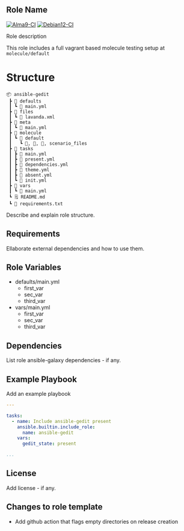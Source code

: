 ## Role Name

[![Alma9-CI](https://github.com/philnewm/ansible-gedit/actions/workflows/alma9-ci.yml/badge.svg)](https://github.com/philnewm/ansible-gedit/actions/workflows/alma9-ci.yml)  [![Debian12-CI](https://github.com/philnewm/ansible-gedit/actions/workflows/debian12-ci.yml/badge.svg)](https://github.com/philnewm/ansible-gedit/actions/workflows/debian12-ci.yml)

Role description

This role includes a full vagrant based molecule testing setup at `molecule/default`

# Structure

```code
📦 ansible-gedit
 ┣ 📂 defaults
 ┃ ┗ 📜 main.yml
 ┣ 📂 files
 ┃ ┗ 📜 lavanda.xml
 ┣ 📂 meta
 ┃ ┗ 📜 main.yml
 ┣ 📂 molecule
 ┃ ┗ 📂 default
 ┃   ┗ 📜, 📜, 📜, scenario_files
 ┣ 📂 tasks
 ┃ ┣ 📜 main.yml
 ┃ ┣ 📜 present.yml
 ┃ ┣ 📜 dependencies.yml
 ┃ ┣ 📜 theme.yml
 ┃ ┣ 📜 absent.yml
 ┃ ┗ 📜 init.yml
 ┣ 📂 vars
 ┃ ┗ 📜 main.yml
 ┗ 🗒️ README.md
 ┗ 📓 requirements.txt

```

Describe and explain role structure. 

## Requirements

Ellaborate external dependencies and how to use them.

## Role Variables

* defaults/main.yml
  * first_var
  * sec_var
  * third_var
* vars/main.yml
  * first_var
  * sec_var
  * third_var


## Dependencies

List role ansible-galaxy dependencies - if any.

## Example Playbook

Add an example playbook
```yaml
---

tasks:
  - name: Include ansible-gedit present
    ansible.builtin.include_role:
      name: ansible-gedit
    vars:
      gedit_state: present

...
```
## License

Add license - if any.

## Changes to role template

* Add github action that flags empty directories on release creation
